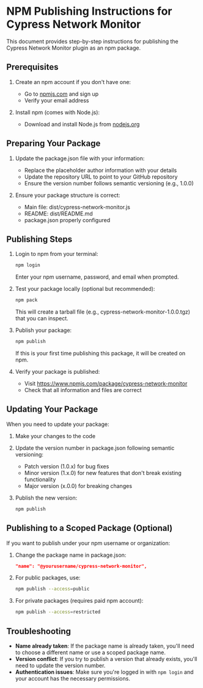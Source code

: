 # NPM Publishing Instructions for Cypress Network Monitor

This document provides step-by-step instructions for publishing the Cypress Network Monitor plugin as an npm package.

## Prerequisites

1. Create an npm account if you don't have one:
   - Go to [npmjs.com](https://www.npmjs.com/) and sign up
   - Verify your email address

2. Install npm (comes with Node.js):
   - Download and install Node.js from [nodejs.org](https://nodejs.org/)

## Preparing Your Package

1. Update the package.json file with your information:
   - Replace the placeholder author information with your details
   - Update the repository URL to point to your GitHub repository
   - Ensure the version number follows semantic versioning (e.g., 1.0.0)

2. Ensure your package structure is correct:
   - Main file: dist/cypress-network-monitor.js
   - README: dist/README.md
   - package.json properly configured

## Publishing Steps

1. Login to npm from your terminal:
   ```bash
   npm login
   ```
   Enter your npm username, password, and email when prompted.

2. Test your package locally (optional but recommended):
   ```bash
   npm pack
   ```
   This will create a tarball file (e.g., cypress-network-monitor-1.0.0.tgz) that you can inspect.

3. Publish your package:
   ```bash
   npm publish
   ```
   If this is your first time publishing this package, it will be created on npm.

4. Verify your package is published:
   - Visit https://www.npmjs.com/package/cypress-network-monitor
   - Check that all information and files are correct

## Updating Your Package

When you need to update your package:

1. Make your changes to the code
2. Update the version number in package.json following semantic versioning:
   - Patch version (1.0.x) for bug fixes
   - Minor version (1.x.0) for new features that don't break existing functionality
   - Major version (x.0.0) for breaking changes

3. Publish the new version:
   ```bash
   npm publish
   ```

## Publishing to a Scoped Package (Optional)

If you want to publish under your npm username or organization:

1. Change the package name in package.json:
   ```json
   "name": "@yourusername/cypress-network-monitor",
   ```

2. For public packages, use:
   ```bash
   npm publish --access=public
   ```

3. For private packages (requires paid npm account):
   ```bash
   npm publish --access=restricted
   ```

## Troubleshooting

- **Name already taken**: If the package name is already taken, you'll need to choose a different name or use a scoped package name.
- **Version conflict**: If you try to publish a version that already exists, you'll need to update the version number.
- **Authentication issues**: Make sure you're logged in with `npm login` and your account has the necessary permissions.
